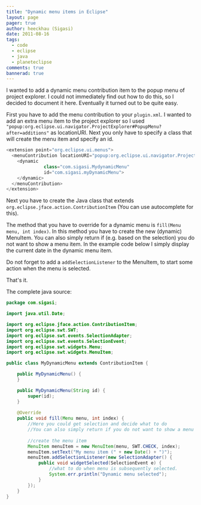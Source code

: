```yaml
---
title: "Dynamic menu items in Eclipse"
layout: page 
pager: true
author: heeckhau (Sigasi)
date: 2011-08-16
tags: 
  - code
  - eclipse
  - java
  - planeteclipse
comments: true
bannerad: true
---
```


I wanted to add a dynamic menu contribution item to the popup menu of project explorer. I could not immediately find out how to do this, so I decided to document it here. Eventually it turned out to be quite easy.

First you have to add the menu contribution to your `plugin.xml`. I wanted to add an extra menu item to the project explorer so I used `"popup:org.eclipse.ui.navigator.ProjectExplorer#PopupMenu?after=additions"` as locationURI. Next you only have to specify a class that will create the menu item and specify an id.


```java
<extension point="org.eclipse.ui.menus">
  <menuContribution locationURI="popup:org.eclipse.ui.navigator.ProjectExplorer#PopupMenu?after=additions">
    <dynamic
              class="com.sigasi.MydynamicMenu"
              id="com.sigasi.myDynamicMenu">
    </dynamic>
  </menuContribution>
</extension>
```

Next you have to create the Java class that extends `org.eclipse.jface.action.ContributionItem` (You can use autocomplete for this).

The method that you have to override for a dynamic menu is `fill(Menu menu, int index)`.
In this method you have to create the new (dynamic) MenuItem. You can also simply return if (e.g. based on the selection) you do not want to show a menu item. In the example code below I simply display the current date in the dynamic menu item.

Do not forget to add a `addSelectionListener` to the MenuItem, to start some action when the menu is selected.

That's it.

The complete java source:
```java
package com.sigasi;

import java.util.Date;

import org.eclipse.jface.action.ContributionItem;
import org.eclipse.swt.SWT;
import org.eclipse.swt.events.SelectionAdapter;
import org.eclipse.swt.events.SelectionEvent;
import org.eclipse.swt.widgets.Menu;
import org.eclipse.swt.widgets.MenuItem;

public class MyDynamicMenu extends ContributionItem {

	public MyDynamicMenu() {
	}

	public MyDynamicMenu(String id) {
		super(id);
	}
	
	@Override
	public void fill(Menu menu, int index) {
		//Here you could get selection and decide what to do
		//You can also simply return if you do not want to show a menu
		
		//create the menu item
		MenuItem menuItem = new MenuItem(menu, SWT.CHECK, index);
		menuItem.setText("My menu item (" + new Date() + ")");
		menuItem.addSelectionListener(new SelectionAdapter() {
			public void widgetSelected(SelectionEvent e) {
				//what to do when menu is subsequently selected.
				System.err.println("Dynamic menu selected");
			}
		});
	}
}
```